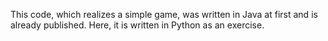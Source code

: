 This code, which realizes a simple game, was written in Java at first and is already published. Here, it is written in Python as an exercise.
